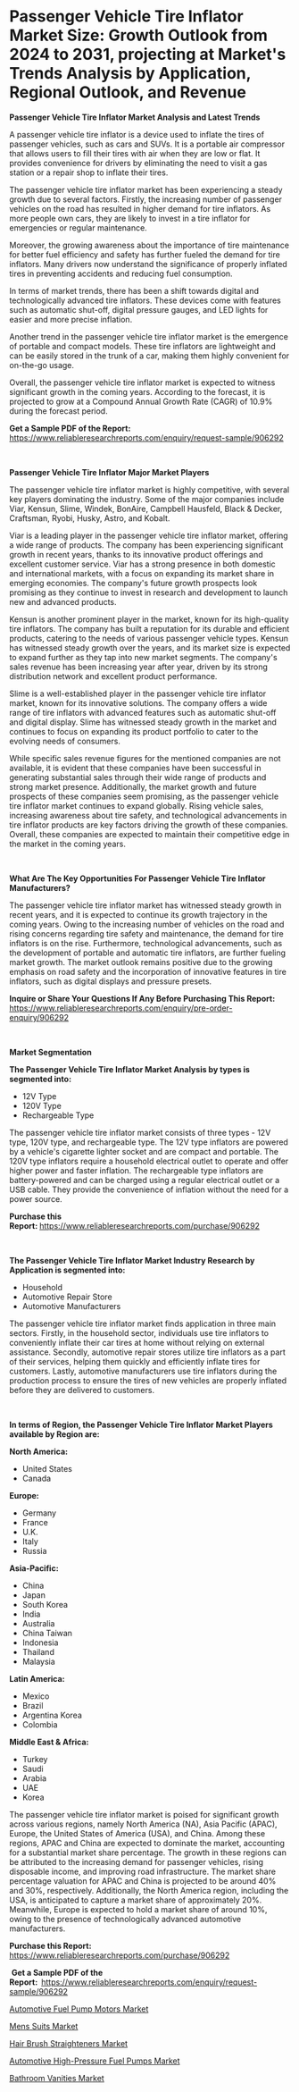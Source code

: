 <p><h1>Passenger Vehicle Tire Inflator Market Size: Growth Outlook from 2024 to 2031, projecting at Market's Trends Analysis by Application, Regional Outlook, and Revenue</h1></p><p><strong>Passenger Vehicle Tire Inflator Market Analysis and Latest Trends</strong></p>
<p><p>A passenger vehicle tire inflator is a device used to inflate the tires of passenger vehicles, such as cars and SUVs. It is a portable air compressor that allows users to fill their tires with air when they are low or flat. It provides convenience for drivers by eliminating the need to visit a gas station or a repair shop to inflate their tires.</p><p>The passenger vehicle tire inflator market has been experiencing a steady growth due to several factors. Firstly, the increasing number of passenger vehicles on the road has resulted in higher demand for tire inflators. As more people own cars, they are likely to invest in a tire inflator for emergencies or regular maintenance.</p><p>Moreover, the growing awareness about the importance of tire maintenance for better fuel efficiency and safety has further fueled the demand for tire inflators. Many drivers now understand the significance of properly inflated tires in preventing accidents and reducing fuel consumption.</p><p>In terms of market trends, there has been a shift towards digital and technologically advanced tire inflators. These devices come with features such as automatic shut-off, digital pressure gauges, and LED lights for easier and more precise inflation.</p><p>Another trend in the passenger vehicle tire inflator market is the emergence of portable and compact models. These tire inflators are lightweight and can be easily stored in the trunk of a car, making them highly convenient for on-the-go usage.</p><p>Overall, the passenger vehicle tire inflator market is expected to witness significant growth in the coming years. According to the forecast, it is projected to grow at a Compound Annual Growth Rate (CAGR) of 10.9% during the forecast period.</p></p>
<p><strong>Get a Sample PDF of the Report:&nbsp;</strong> <a href="https://www.reliableresearchreports.com/enquiry/request-sample/906292">https://www.reliableresearchreports.com/enquiry/request-sample/906292</a></p>
<p>&nbsp;</p>
<p><strong>Passenger Vehicle Tire Inflator Major Market Players</strong></p>
<p><p>The passenger vehicle tire inflator market is highly competitive, with several key players dominating the industry. Some of the major companies include Viar, Kensun, Slime, Windek, BonAire, Campbell Hausfeld, Black & Decker, Craftsman, Ryobi, Husky, Astro, and Kobalt.</p><p>Viar is a leading player in the passenger vehicle tire inflator market, offering a wide range of products. The company has been experiencing significant growth in recent years, thanks to its innovative product offerings and excellent customer service. Viar has a strong presence in both domestic and international markets, with a focus on expanding its market share in emerging economies. The company's future growth prospects look promising as they continue to invest in research and development to launch new and advanced products.</p><p>Kensun is another prominent player in the market, known for its high-quality tire inflators. The company has built a reputation for its durable and efficient products, catering to the needs of various passenger vehicle types. Kensun has witnessed steady growth over the years, and its market size is expected to expand further as they tap into new market segments. The company's sales revenue has been increasing year after year, driven by its strong distribution network and excellent product performance.</p><p>Slime is a well-established player in the passenger vehicle tire inflator market, known for its innovative solutions. The company offers a wide range of tire inflators with advanced features such as automatic shut-off and digital display. Slime has witnessed steady growth in the market and continues to focus on expanding its product portfolio to cater to the evolving needs of consumers.</p><p>While specific sales revenue figures for the mentioned companies are not available, it is evident that these companies have been successful in generating substantial sales through their wide range of products and strong market presence. Additionally, the market growth and future prospects of these companies seem promising, as the passenger vehicle tire inflator market continues to expand globally. Rising vehicle sales, increasing awareness about tire safety, and technological advancements in tire inflator products are key factors driving the growth of these companies. Overall, these companies are expected to maintain their competitive edge in the market in the coming years.</p></p>
<p>&nbsp;</p>
<p><strong>What Are The Key Opportunities For Passenger Vehicle Tire Inflator Manufacturers?</strong></p>
<p><p>The passenger vehicle tire inflator market has witnessed steady growth in recent years, and it is expected to continue its growth trajectory in the coming years. Owing to the increasing number of vehicles on the road and rising concerns regarding tire safety and maintenance, the demand for tire inflators is on the rise. Furthermore, technological advancements, such as the development of portable and automatic tire inflators, are further fueling market growth. The market outlook remains positive due to the growing emphasis on road safety and the incorporation of innovative features in tire inflators, such as digital displays and pressure presets.</p></p>
<p><strong>Inquire or Share Your Questions If Any Before Purchasing This Report:</strong> <a href="https://www.reliableresearchreports.com/enquiry/pre-order-enquiry/906292">https://www.reliableresearchreports.com/enquiry/pre-order-enquiry/906292</a></p>
<p>&nbsp;</p>
<p><strong>Market Segmentation</strong></p>
<p><strong>The Passenger Vehicle Tire Inflator Market Analysis by types is segmented into:</strong></p>
<p><ul><li>12V Type</li><li>120V Type</li><li>Rechargeable Type</li></ul></p>
<p><p>The passenger vehicle tire inflator market consists of three types - 12V type, 120V type, and rechargeable type. The 12V type inflators are powered by a vehicle's cigarette lighter socket and are compact and portable. The 120V type inflators require a household electrical outlet to operate and offer higher power and faster inflation. The rechargeable type inflators are battery-powered and can be charged using a regular electrical outlet or a USB cable. They provide the convenience of inflation without the need for a power source.</p></p>
<p><strong>Purchase this Report:&nbsp;</strong><a href="https://www.reliableresearchreports.com/purchase/906292">https://www.reliableresearchreports.com/purchase/906292</a></p>
<p>&nbsp;</p>
<p><strong>The Passenger Vehicle Tire Inflator Market Industry Research by Application is segmented into:</strong></p>
<p><ul><li>Household</li><li>Automotive Repair Store</li><li>Automotive Manufacturers</li></ul></p>
<p><p>The passenger vehicle tire inflator market finds application in three main sectors. Firstly, in the household sector, individuals use tire inflators to conveniently inflate their car tires at home without relying on external assistance. Secondly, automotive repair stores utilize tire inflators as a part of their services, helping them quickly and efficiently inflate tires for customers. Lastly, automotive manufacturers use tire inflators during the production process to ensure the tires of new vehicles are properly inflated before they are delivered to customers.</p></p>
<p>&nbsp;</p>
<p><strong>In terms of Region, the Passenger Vehicle Tire Inflator Market Players available by Region are:</strong></p>
<p>
    <p> <strong> North America: </strong>
        <ul>
            <li>United States</li>
            <li>Canada</li>
        </ul>
        </p> 
    <p> <strong> Europe: </strong>
        <ul>
            <li>Germany</li>
            <li>France</li>
            <li>U.K.</li>
            <li>Italy</li>
            <li>Russia</li>
        </ul>
        </p> 
    <p> <strong> Asia-Pacific: </strong>
        <ul>
            <li>China</li>
            <li>Japan</li>
            <li>South Korea</li>
            <li>India</li>
            <li>Australia</li>
            <li>China Taiwan</li>
            <li>Indonesia</li>
            <li>Thailand</li>
            <li>Malaysia</li>
        </ul>
        </p> 
    <p> <strong> Latin America: </strong>
        <ul>
            <li>Mexico</li>
            <li>Brazil</li>
            <li>Argentina Korea</li>
            <li>Colombia</li>
        </ul>
        </p> 
    <p> <strong> Middle East & Africa: </strong>
        <ul>
            <li>Turkey</li>
            <li>Saudi</li>
            <li>Arabia</li>
            <li>UAE</li>
            <li>Korea</li>
        </ul>
    </p>
    </p>
<p><p>The passenger vehicle tire inflator market is poised for significant growth across various regions, namely North America (NA), Asia Pacific (APAC), Europe, the United States of America (USA), and China. Among these regions, APAC and China are expected to dominate the market, accounting for a substantial market share percentage. The growth in these regions can be attributed to the increasing demand for passenger vehicles, rising disposable income, and improving road infrastructure. The market share percentage valuation for APAC and China is projected to be around 40% and 30%, respectively. Additionally, the North America region, including the USA, is anticipated to capture a market share of approximately 20%. Meanwhile, Europe is expected to hold a market share of around 10%, owing to the presence of technologically advanced automotive manufacturers.</p></p>
<p><strong>Purchase this Report: </strong><a href="https://www.reliableresearchreports.com/purchase/906292">https://www.reliableresearchreports.com/purchase/906292</a></p>
<p>&nbsp;<strong>Get a Sample PDF of the Report:&nbsp;&nbsp;</strong><a href="https://www.reliableresearchreports.com/enquiry/request-sample/906292">https://www.reliableresearchreports.com/enquiry/request-sample/906292</a></p>
<p><strong></strong></p>
<p><p><a href="https://github.com/Airanohannonzb68e5pb53oc1/Market-Research-Report-List-1/blob/main/automotive-fuel-pump-motors-market.md">Automotive Fuel Pump Motors Market</a></p><p><a href="https://medium.com/@reganklocko456458/mens-suits-market-the-key-to-successful-business-strategy-forecast-till-2031-edd88bbe5b77">Mens Suits Market</a></p><p><a href="https://medium.com/@arnisaleka1951/hair-brush-straighteners-market-comprehensive-assessment-by-type-application-and-geography-d6dec466cbc8">Hair Brush Straighteners Market</a></p><p><a href="https://github.com/Hazelklievgspy6vdcsmu106w/Market-Research-Report-List-1/blob/main/automotive-high-pressure-fuel-pumps-market.md">Automotive High-Pressure Fuel Pumps Market</a></p><p><a href="https://medium.com/@arnisaleka1951/bathroom-vanities-market-size-market-outlook-and-market-forecast-2024-to-2031-9098cbd669bc">Bathroom Vanities Market</a></p></p>